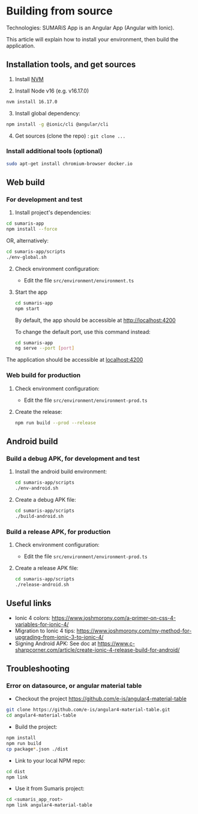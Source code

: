 # Building from source

Technologies: SUMARiS App is an Angular App (Angular with Ionic).

This article will explain how to install your environment, then build the application.

## Installation tools, and get sources

1. Install [NVM](https://github.com/nvm-sh/nvm)

2. Install Node v16 (e.g. v16.17.0)
```bash
nvm install 16.17.0
```

3. Install global dependency: 
```bash
npm install -g @ionic/cli @angular/cli 
```

4. Get sources (clone the repo) : `git clone ...`

### Install additional tools (optional)
```bash
sudo apt-get install chromium-browser docker.io
```

## Web build

### For development and test

1. Install project's dependencies:
```bash
cd sumaris-app
npm install --force
```
OR, alternatively: 
```bash
cd sumaris-app/scripts
./env-global.sh
```

2. Check environment configuration:

   - Edit the file `src/environment/environment.ts`
   
3. Start the app
    ```bash
    cd sumaris-app
    npm start
    ```
   By default, the app should be accessible at [http://localhost:4200](http://localhost:4200)
   
   To change the default port, use this command instead:
    
    ```bash
    cd sumaris-app
    ng serve --port [port]
    ```

The application should be accessible at [localhost:4200](http://localhost:4200)

### Web build for production

1. Check environment configuration:

   - Edit the file `src/environment/environment-prod.ts`

2. Create the release:
    ```bash
    npm run build --prod --release
    ```

## Android build 

### Build a debug APK, for development and test

1. Install the android build environment:
    ```bash
    cd sumaris-app/scripts
    ./env-android.sh
    ```

2. Create a debug APK file:
    ```bash
    cd sumaris-app/scripts
    ./build-android.sh
    ```

### Build a release APK, for production

1. Check environment configuration:

   - Edit the file `src/environment/environment-prod.ts`

2. Create a release APK file:
    ```bash
    cd sumaris-app/scripts
    ./release-android.sh
    ```

## Useful links

- Ionic 4 colors: https://www.joshmorony.com/a-primer-on-css-4-variables-for-ionic-4/
- Migration to Ionic 4 tips: https://www.joshmorony.com/my-method-for-upgrading-from-ionic-3-to-ionic-4/
- Signing Android APK: See doc at 
   https://www.c-sharpcorner.com/article/create-ionic-4-release-build-for-android/

## Troubleshooting

### Error on datasource, or angular material table

- Checkout the project https://github.com/e-is/angular4-material-table
```bash
git clone https://github.com/e-is/angular4-material-table.git
cd angular4-material-table
```
- Build the project: 
```bash
npm install
npm run build
cp package*.json ./dist
```
- Link to your local NPM repo:
```bash
cd dist
npm link 
```
- Use it from Sumaris project:
```bash
cd <sumaris_app_root>
npm link angular4-material-table
```
